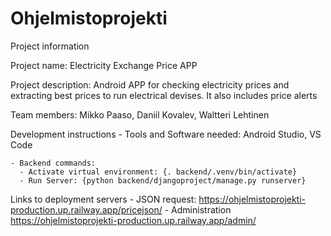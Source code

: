 # Ohjelmistoprojekti

Project information

  Project name: Electricity Exchange Price APP
    
  Project description: Android APP for checking 
    electricity prices and extracting best prices 
    to run electrical devises. It also includes price alerts
    
  Team members: Mikko Paaso, Daniil Kovalev, Waltteri Lehtinen
  
  Development instructions
    - Tools and Software needed: Android Studio, VS Code

    - Backend commands:
      - Activate virtual environment: {. backend/.venv/bin/activate}
      - Run Server: {python backend/djangoproject/manage.py runserver}

  Links to deployment servers
    - JSON request: https://ohjelmistoprojekti-production.up.railway.app/pricejson/
    - Administration https://ohjelmistoprojekti-production.up.railway.app/admin/
